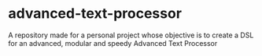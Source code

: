 # advanced-text-processor
A repository made for a personal project whose objective is to create a DSL for an advanced, modular and speedy Advanced Text Processor
